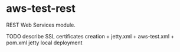 aws-test-rest
=============

REST Web Services module. 

TODO describe SSL certificates creation + jetty.xml + aws-test.xml + pom.xml jetty local deployment